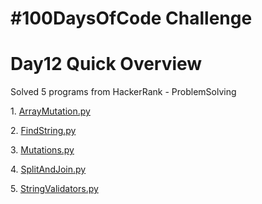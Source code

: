 <!DOCTYPE html>
<html>
<body>
<h1>#100DaysOfCode Challenge</h1>
<h1>Day12 Quick Overview</h1>
<p>Solved 5 programs from HackerRank - ProblemSolving</p>
<p>1. <a href="ArrayManipulation.py">ArrayMutation.py</a></p>
<p>2. <a href="FindString.py">FindString.py</a></p>
<p>3. <a href="Mutations.py">Mutations.py</a></p>
<p>4. <a href="SplitAndJoin.py">SplitAndJoin.py</a></p>
<p>5. <a href="StringValidators.py">StringValidators.py</a></p>
</body>
</html>
